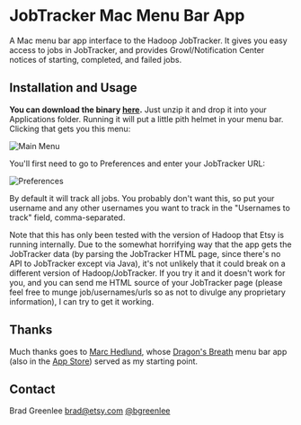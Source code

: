 # JobTracker Mac Menu Bar App

A Mac menu bar app interface to the Hadoop JobTracker. It gives you easy access to jobs in JobTracker, and
provides Growl/Notification Center notices of starting, completed, and failed jobs.

## Installation and Usage

**You can download the binary [here](http://cl.ly/13132X2r060a/download/JobTracker.app.zip).** Just
unzip it and drop it into your Applications folder. Running it will put a little pith helmet in your menu bar.
Clicking that gets you this menu:

![Main Menu](http://cl.ly/image/2J260C1L3B0Q/jt-main-menu.png)

You'll first need to go to Preferences and enter your JobTracker URL:

![Preferences](http://cl.ly/image/0h2c201q2t41/jt-preferences.png)

By default it will track all jobs. You probably don't want this, so put your username and any other
usernames you want to track in the "Usernames to track" field, comma-separated.

Note that this has only been tested with the version of Hadoop that Etsy is running internally. Due to
the somewhat horrifying way that the app gets the JobTracker data (by parsing the JobTracker HTML page,
since there's no API to JobTracker except via Java), it's not unlikely that it could break on a different
version of Hadoop/JobTracker. If you try it and it doesn't work for you, and you can send me HTML source
of your JobTracker page (please feel free to munge job/usernames/urls so as not to divulge any proprietary
information), I can try to get it working.

## Thanks

Much thanks goes to [Marc Hedlund](https://github.com/precipice), whose
[Dragon's Breath](https://github.com/precipice/Dragon-s-Breath) menu bar app (also in the
[App Store](https://itunes.apple.com/us/app/dragons-breath/id453746086?mt=12)) served as my starting point.

## Contact

Brad Greenlee <brad@etsy.com>
[@bgreenlee](https://twitter.com/bgreenlee)
